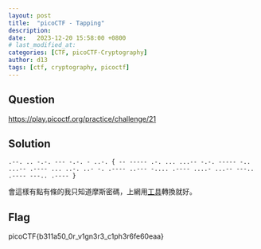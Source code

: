 ```yaml
---
layout: post
title:  "picoCTF - Tapping"
description: 
date:   2023-12-20 15:58:00 +0800
# last_modified_at:
categories: [CTF, picoCTF-Cryptography]
author: d13
tags: [ctf, cryptography, picoctf]
---
```


## Question

https://play.picoctf.org/practice/challenge/21

## Solution

```
.--. .. -.-. --- -.-. - ..-. { -- ----- .-. ... ...-- -.-. ----- -.. ...-- .---- ... ..-. ..- -. .---- ..--- -.... .---- ....- ...-- ---.. .---- ---.. .---- }
```

會這樣有點有條的我只知道摩斯密碼，上網用[工具](https://codepen.io/hdsbook/full/rNOBrdL)轉換就好。

## Flag

picoCTF{b311a50_0r_v1gn3r3_c1ph3r6fe60eaa}